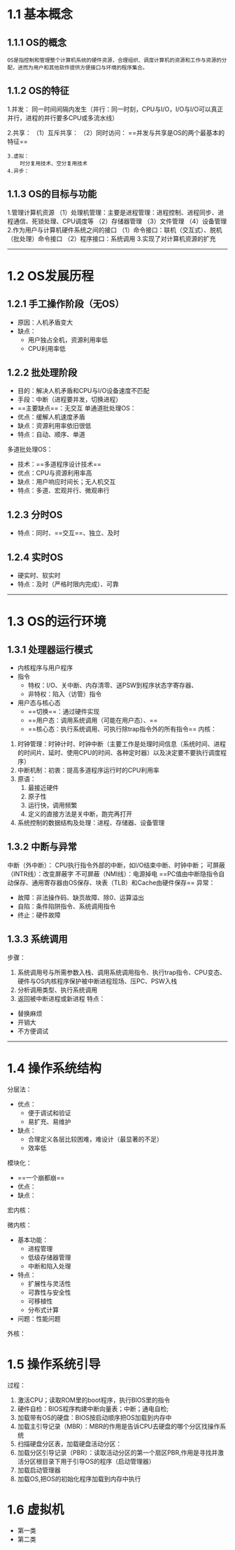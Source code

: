 # 1.1 基本概念
## 1.1.1 OS的概念
	OS是指控制和管理整个计算机系统的硬件资源，合理组织、调度计算机的资源和工作与资源的分配，进而为用户和其他软件提供方便接口与环境的程序集合。
## 1.1.2 OS的特征
1.并发：
	同一时间间隔内发生（并行：同一时刻，CPU与I/O，I/O与I/O可以真正并行，进程的并行要多CPU或多流水线）

2.共享：
	（1）互斥共享：
	（2）同时访问：
==并发与共享是OS的两个最基本的特征==

	3.虚拟：
		时分复用技术、空分复用技术
	4.异步：
##  1.1.3 OS的目标与功能
1.管理计算机资源
	（1）处理机管理：主要是进程管理：进程控制、进程同步、进程通信、死锁处理、CPU调度等
	（2）存储器管理
	（3）文件管理
	（4）设备管理
2.作为用户与计算机硬件系统之间的接口
	（1）命令接口：联机（交互式）、脱机（批处理）命令接口
	（2）程序接口：系统调用
3.实现了对计算机资源的扩充

---
# 1.2 OS发展历程
## 1.2.1 手工操作阶段（无OS）
* 原因：人机矛盾变大
* 缺点：
	* 用户独占全机，资源利用率低
	* CPU利用率低
## 1.2.2 批处理阶段
* 目的：解决人机矛盾和CPU与I/O设备速度不匹配
* 手段：中断（进程要并发，切换进程）
* ==主要缺点==：无交互
单通道批处理OS：
* 优点：缓解人机速度矛盾
* 缺点：资源利用率依旧很低
* 特点：自动、顺序、单道

多道批处理OS：
* 技术：==多道程序设计技术==
* 优点：CPU与资源利用率高
* 缺点：用户响应时间长；无人机交互
* 特点：多道、宏观并行、微观串行

## 1.2.3 分时OS
* 特点：同时、==交互==、独立、及时

## 1.2.4 实时OS
* 硬实时、软实时
* 特点：及时（严格时限内完成）、可靠

---
# 1.3 OS的运行环境
## 1.3.1 处理器运行模式
* 内核程序与用户程序
* 指令
	* 特权：I/O、关中断、内存清零、送PSW到程序状态字寄存器、
	* 非特权：陷入（访管）指令
* 用户态与核心态
	* ==切换==：通过硬件实现
	* ==用户态：调用系统调用（可能在用户态）、==
	* ==核心态：执行系统调用、可执行除trap指令外的所有指令==
内核：
1. 时钟管理：时钟计时、时钟中断（主要工作是处理时间信息（系统时间、进程的时间片、延时、使用CPU的时间、各种定时器）以及决定要不要执行调度程序）
2. 中断机制：初衷：提高多道程序运行时的CPU利用率
3. 原语：
	1. 最接近硬件
	2. 原子性
	3. 运行快，调用频繁
	4. 定义的直接方法是关中断，跑完再打开
4. 系统控制的数据结构及处理：进程、存储器、设备管理
## 1.3.2 中断与异常
中断（外中断）：
	CPU执行指令外部的中断，如I/O结束中断、时钟中断；
	可屏蔽（INTR线）：改变屏蔽字
	不可屏蔽（NMI线）：电源掉电
	==PC值由中断隐指令自动保存、通用寄存器由OS保存、块表（TLB）和Cache由硬件保存==
异常：
* 故障：非法操作码、缺页故障、除0、运算溢出
* 自陷：条件陷阱指令、系统调用指令
* 终止：硬件故障

## 1.3.3 系统调用
步骤：
1. 系统调用号与所需参数入栈、调用系统调用指令、执行trap指令、CPU变态、硬件与OS内核程序保护被中断进程现场、压PC、PSW入栈
2. 分析调用类型、执行系统调用
3. 返回被中断进程或新进程
特点：
* 替换麻烦
* 开销大
* 不方便调试

---
# 1.4 操作系统结构
分层法：
* 优点：
	* 便于调试和验证
	* 易扩充、易维护
* 缺点：
	* 合理定义各层比较困难，难设计（最显著的不足）
	* 效率低

模块化：
* ==一个崩都崩==
* 优点：
* 缺点：

宏内核：


微内核：
* 基本功能：
	* 进程管理
	* 低级存储器管理
	* 中断和陷入处理
* 特点：
	* 扩展性与灵活性
	* 可靠性与安全性
	* 可移植性
	* 分布式计算
* 问题：性能问题

外核：

# 1.5 操作系统引导
过程：
1. 激活CPU；读取ROM里的boot程序，执行BIOS里的指令
2. 硬件自检：BIOS程序构建中断向量表；中断；通电自检;
3. 加载带有OS的硬盘：BIOS按启动顺序把OS加载到内存中
4. 加载主引导记录（MBR）：MBR的作用是告诉CPU去硬盘的哪个分区找操作系统
5. 扫描硬盘分区表，加载硬盘活动分区：
6. 加载分区引导记录（PBR）：读取活动分区的第一个扇区PBR,作用是寻找并激活分区根目录下用于引导OS的程序（启动管理器）
7. 加载启动管理器
8. 加载OS,把OS的初始化程序加载到内存中执行

# 1.6 虚拟机
* 第一类
* 第二类